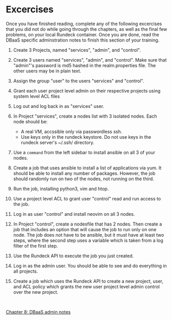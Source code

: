 # Excercises
Once you have finished reading, complete any of the following excercises that you did not do while going through the chapters, as well as the final few problems, on your local Rundeck container. Once you are done, read the DBaaS specific adminstration notes to finish this section of your training. 

1. Create 3 Projects, named "services", "admin", and "control".
1. Create 3 users named "services", "admin", and "control". Make sure that "admin"'s password is md5 hashed in the realm.properties file.  The other users may be in plain text.
1. Assign the group "user" to the users "services" and  "control".
1. Grant each user project level admin on their respective projects using system level ACL files
1. Log out and log back in as "services" user. 
1. In Project "services", create a nodes list with 3 isolated nodes. Each node should be:
    *  A real VM, accssible only via passwordless ssh. 
    * Use keys only in the rundeck keystore. Do not use keys in the rundeck server's ~/.ssh/ directory.
1. Use a `command` from the left sidebar to install ansible on all 3 of your nodes.     
1. Create a job that uses ansible to install a list of applications via yum. It should be able to install any number of packages. However, the job should randomly run on two of the nodes, not running on the third.
1. Run the job, installing python3, vim and htop.
1. Use a project level ACL to grant user "control" read and run access to the job. 
1. Log in as user "control" and install neovim on all 3 nodes.
1. In Project "control", create a nodesfile that has 2 nodes. Then create a job that includes an option that will cause the job to run only on one node. The job does not have to be ansible, but it must have at least two steps, where the second step uses a variable which is taken from a log filter of the first step.

1. Use the Rundeck API to execute the job you just created.

1. Log in as the admin user. You should be able to see and do everything in all projects. 

1. Create a job which uses the Rundeck API to create a new project, user, and ACL policy which grants the new user project level admin control over the new project.  
<br>

[Chapter 8: DBaaS admin notes](08-dbaas.md)

